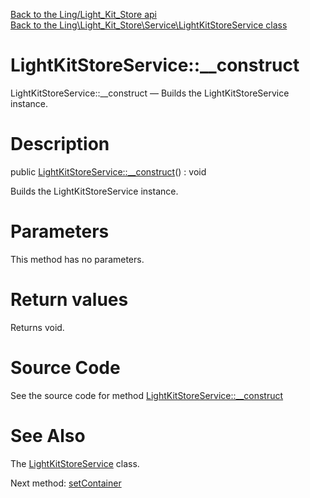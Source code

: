 [Back to the Ling/Light_Kit_Store api](https://github.com/lingtalfi/Light_Kit_Store/blob/master/doc/api/Ling/Light_Kit_Store.md)<br>
[Back to the Ling\Light_Kit_Store\Service\LightKitStoreService class](https://github.com/lingtalfi/Light_Kit_Store/blob/master/doc/api/Ling/Light_Kit_Store/Service/LightKitStoreService.md)


LightKitStoreService::__construct
================



LightKitStoreService::__construct — Builds the LightKitStoreService instance.




Description
================


public [LightKitStoreService::__construct](https://github.com/lingtalfi/Light_Kit_Store/blob/master/doc/api/Ling/Light_Kit_Store/Service/LightKitStoreService/__construct.md)() : void




Builds the LightKitStoreService instance.




Parameters
================

This method has no parameters.


Return values
================

Returns void.








Source Code
===========
See the source code for method [LightKitStoreService::__construct](https://github.com/lingtalfi/Light_Kit_Store/blob/master/Service/LightKitStoreService.php#L41-L45)


See Also
================

The [LightKitStoreService](https://github.com/lingtalfi/Light_Kit_Store/blob/master/doc/api/Ling/Light_Kit_Store/Service/LightKitStoreService.md) class.

Next method: [setContainer](https://github.com/lingtalfi/Light_Kit_Store/blob/master/doc/api/Ling/Light_Kit_Store/Service/LightKitStoreService/setContainer.md)<br>

